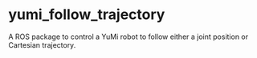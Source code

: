 # yumi_follow_trajectory
A ROS package to control a YuMi robot to follow either a joint position or Cartesian trajectory. 
